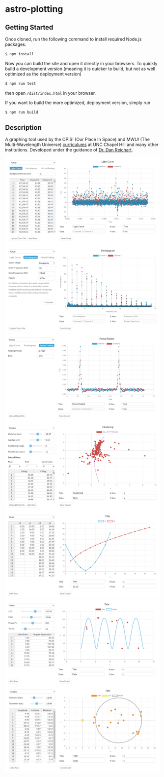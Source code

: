 # astro-plotting

## Getting Started
Once cloned, run the following command to install required Node.js packages.
```bash
$ npm install
```
Now you can build the site and open it directly in your browsers. To quickly build a development version (meaning it is quicker to build, but not as well optimized as the deployment version)
```bash
$ npm run test
```
then open `/dist/index.html` in your browser.

If you want to build the more optimized, deployment version, simply run
```bash
$ npm run build
```

## Description
A graphing tool used by the OPIS! (Our Place In Space) and MWU! (The Multi-Wavelength Universe) [curriculums](https://www.danreichart.com/curricula) at UNC Chapel Hill and many other institutions. Developed under the guidance of [Dr. Dan Reichart](https://www.danreichart.com/news).

![Light Curve](./pics/light-curve.png)
![Periodogram](./pics/periodogram.png)
![Period Folding](./pics/period-folding.png)
![Clustering](./pics/clustering.png)
![Dual](./pics/dual.png)
![Moon](./pics/moon.png)
![Scatter](./pics/scatter.png)
